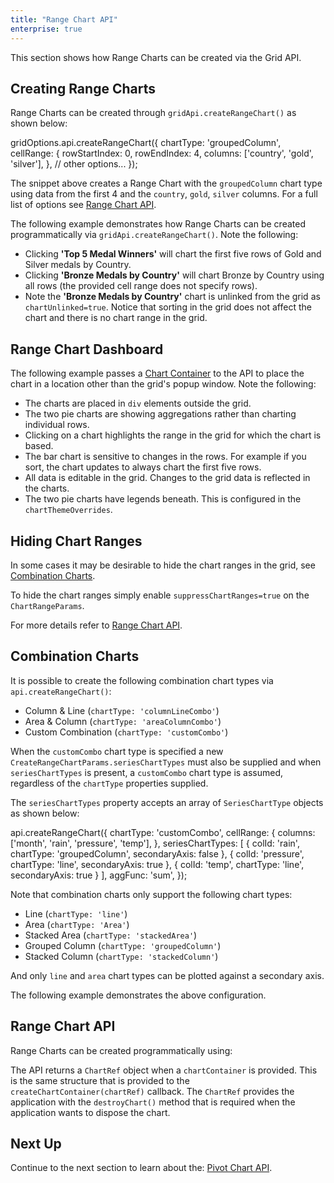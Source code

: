 ```yaml
---
title: "Range Chart API"
enterprise: true
---
```


This section shows how Range Charts can be created via the Grid API.

## Creating Range Charts

Range Charts can be created through `gridApi.createRangeChart()` as shown below:

<snippet>
gridOptions.api.createRangeChart({
    chartType: 'groupedColumn',
    cellRange: {
        rowStartIndex: 0,
        rowEndIndex: 4,
        columns: ['country', 'gold', 'silver'],
    },
    // other options...
});
</snippet>

The snippet above creates a Range Chart with the `groupedColumn` chart type using data from the first 4 and the `country`,
`gold`, `silver` columns. For a full list of options see [Range Chart API](/integrated-charts-api-range-chart/#range-chart-api).

The following example demonstrates how Range Charts can be created programmatically via `gridApi.createRangeChart()`. Note the following:

- Clicking **'Top 5 Medal Winners'** will chart the first five rows of Gold and Silver medals by Country.
- Clicking **'Bronze Medals by Country'** will chart Bronze by Country using all rows (the provided cell range does not specify rows).
- Note the **'Bronze Medals by Country'** chart is unlinked from the grid as `chartUnlinked=true`. Notice that sorting in the grid does not affect the chart and there is no chart range in the grid.

<grid-example title='Charts in Grid Popup Window' name='chart-api' type='generated' options='{ "enterprise": true, "modules": ["clientside", "menu", "charts"] }'></grid-example>

## Range Chart Dashboard

The following example passes a [Chart Container](/integrated-charts-container/) to the API to place the chart in a 
location other than the grid's popup window. Note the following:

- The charts are placed in `div` elements outside the grid.
- The two pie charts are showing aggregations rather than charting individual rows.
- Clicking on a chart highlights the range in the grid for which the chart is based.
- The bar chart is sensitive to changes in the rows. For example if you sort, the chart updates to always chart the first five rows.
- All data is editable in the grid. Changes to the grid data is reflected in the charts.
- The two pie charts have legends beneath. This is configured in the `chartThemeOverrides`.

<grid-example title='Charts in Dashboard' name='dashboard' type='generated' options='{ "enterprise": true, "modules": ["clientside", "menu", "charts", "rowgrouping"], "exampleHeight": 700 }'></grid-example>

## Hiding Chart Ranges

In some cases it may be desirable to hide the chart ranges in the grid, see [Combination Charts](/integrated-charts-api-range-chart/#example-combination-chart).

To hide the chart ranges simply enable `suppressChartRanges=true` on the `ChartRangeParams`.

For more details refer to [Range Chart API](/integrated-charts-api-range-chart/#range-chart-api).

## Combination Charts

It is possible to create the following combination chart types via `api.createRangeChart()`:

- Column & Line (`chartType: 'columnLineCombo'`)
- Area & Column (`chartType: 'areaColumnCombo'`)
- Custom Combination (`chartType: 'customCombo'`)

When the `customCombo` chart type is specified a new `CreateRangeChartParams.seriesChartTypes` must also be supplied and 
when `seriesChartTypes` is present, a `customCombo` chart type is assumed, regardless of the `chartType` properties supplied.

The `seriesChartTypes` property accepts an array of `SeriesChartType` objects as shown below:

<snippet>
api.createRangeChart({
    chartType: 'customCombo',
    cellRange: {
      columns: ['month', 'rain', 'pressure', 'temp'],
    }, 
    seriesChartTypes: [
      { colId: 'rain', chartType: 'groupedColumn', secondaryAxis: false },
      { colId: 'pressure', chartType: 'line', secondaryAxis: true },
      { colId: 'temp', chartType: 'line', secondaryAxis: true }
    ], 
    aggFunc: 'sum',
  });
</snippet>

Note that combination charts only support the following chart types:

- Line (`chartType: 'line'`)
- Area (`chartType: 'Area'`)
- Stacked Area (`chartType: 'stackedArea'`)
- Grouped Column (`chartType: 'groupedColumn'`)
- Stacked Column (`chartType: 'stackedColumn'`)

And only `line` and `area` chart types can be plotted against a secondary axis.

The following example demonstrates the above configuration.

<grid-example title='Combination Chart' name='combination-chart' type='generated' options='{ "enterprise": true, "modules": ["clientside", "menu", "charts", "rowgrouping"], "exampleHeight": 790 }'></grid-example>


## Range Chart API

Range Charts can be created programmatically using:

<api-documentation source='grid-api/api.json' section='charts' names='["createRangeChart"]'></api-documentation>

<interface-documentation interfaceName='CreateRangeChartParams' overrideSrc='integrated-charts-api-range-chart/resources/chart-api.json' ></interface-documentation>

The API returns a `ChartRef` object when a `chartContainer` is provided. This is the same structure
that is provided to the `createChartContainer(chartRef)` callback. The `ChartRef` provides the application
with the `destroyChart()` method that is required when the application wants to dispose the chart.

## Next Up

Continue to the next section to learn about the: [Pivot Chart API](/integrated-charts-api-pivot-chart/).
